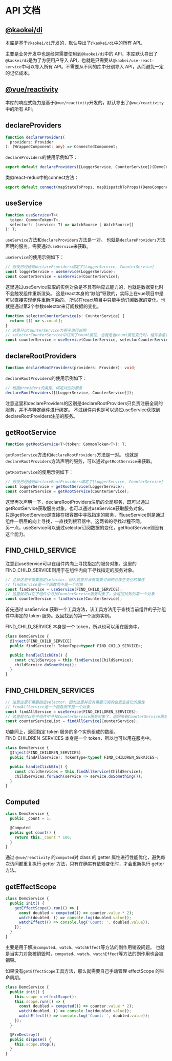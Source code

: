 # API 文档

## [@kaokei/di](https://github.com/kaokei/di/blob/main/docs/api/index.md)

本库是基于`@kaokei/di`开发的，默认导出了`@kaokei/di`中的所有 API。

主要是业务开发中也是经常需要使用到`@kaokei/di`中的 API，本库默认导出了`@kaokei/di`是为了方便用户导入 API，也就是只需要从`@kaokei/use-react-service`中可以导入所有 API。不需要从不同的库中分别导入 API，从而避免一定的记忆成本。

## [@vue/reactivity](https://vuejs.org/api/reactivity-core.html#ref)

本库的响应式能力是基于`@vue/reactivity`开发的，默认导出了`@vue/reactivity`中的所有 API。

## declareProviders

```ts
function declareProviders(
  providers: Provider
): (WrappedComponent: any) => ConnectedComponent;
```

`declareProviders`的使用示例如下：

```ts
export default declareProviders([LoggerService, CounterService])(DemoComponent);
```

类似react-redux中的connect方法：

```ts
export default connect(mapStateToProps, mapDispatchToProps)(DemoComponent);
```

## useService

```ts
function useService<T>(
  token: CommonToken<T>,
  selector?: (service: T) => WatchSource | WatchSource[]
): T;
```

`useService`方法和`declareProviders`方法是一对。
也就是`declareProviders`方法声明的服务，需要通过`useService`来获取。

`useService`的使用示例如下：

```ts
// 假设已经通过declareProviders绑定了[LoggerService, CounterService]
const loggerService = useService(LoggerService);
const counterService = useService(CounterService);
```

这里通过useService获取的实例对象是不具有响应式能力的，也就是数据变化时不会触发组件重新渲染。
这是react本身的“缺陷”导致的，实际上在vue项目中是可以直接实现组件重新渲染的。
所以在react项目中只能手动订阅数据的变化。也就是通过第2个参数selector来订阅数据的变化。

```ts
function selectorCounterService(s: CounterService) {
  return [() => s.count];
}
// 这里只以CounterService为例子进行说明
// selectorCounterService中订阅了count属性，也就是当count属性变化时，组件会重新渲染
const counterService = useService(CounterService, selectorCounterService);
```

## declareRootProviders

```ts
function declareRootProviders(providers: Provider): void;
```

`declareRootProviders`的使用示例如下：

```ts
// 根据providers的类型，绑定对应的服务
declareRootProviders([[LoggerService, CounterService]]);
```

注意这里和declareProviders的区别是declareRootProviders只负责注册全局的服务，并不与特定组件进行绑定。
不过组件内也是可以通过useService获取到declareRootProviders注册的服务。

## getRootService

```ts
function getRootService<T>(token: CommonToken<T>): T;
```

`getRootService`方法和`declareRootProviders`方法是一对。
也就是`declareRootProviders`方法声明的服务，可以通过`getRootService`来获取。

`getRootService`的使用示例如下：

```ts
// 假设已经通过declareRootProviders绑定了[LoggerService, CounterService]
const loggerService = getRootService(LoggerService);
const counterService = getRootService(CounterService);
```

这里再次声明一下，declareRootProviders注册的全局服务，既可以通过getRootService获取服务对象，也可以通过useService获取服务对象。  
只是getRootService是直接在根容器中寻找指定的服务，而useService则是通过组件一层层的向上寻找，一直找到根容器中。这两者的寻找过程不同。  
另一点，useService可以通过selector订阅数据的变化，getRootService则没有这个能力。

## FIND_CHILD_SERVICE

注意到useService可以在组件内向上寻找指定的服务对象。这里的FIND_CHILD_SERVICE则用于在组件内向下寻找指定的服务对象。

```ts
// 注意这里不需要指定selector，因为这里并没有需要订阅的会发生变化的属性
// findService是一个函数而不是一个对象
const findService = useService(FIND_CHILD_SERVICE);
// 这里就可以在子组件中寻找CounterService服务对象了，会返回找到的第一个对象
const counterService = findService(CounterService);
```

首先通过 useService 获取一个工具方法，该工具方法用于查找当前组件的子孙组件中绑定的 token 服务。返回找到的第一个服务实例。

FIND_CHILD_SERVICE 本身是一个 token，所以也可以用在服务中。

```ts
class DemoService {
  @Inject(FIND_CHILD_SERVICE)
  public findService!: TokenType<typeof FIND_CHILD_SERVICE>;

  public handleClickBtn() {
    const childService = this.findService(ChildService);
    childService.doSomething();
  }
}
```

## FIND_CHILDREN_SERVICES

```ts
// 注意这里不需要指定selector，因为这里并没有需要订阅的会发生变化的属性
// findAllService是一个函数而不是一个对象
const findAllService = useService(FIND_CHILDREN_SERVICES);
// 这里就可以在子组件中寻找CounterService服务对象了，返回所有CounterService服务实例
const counterServiceList = findAllService(CounterService);
```

功能同上，返回指定 token 服务的多个实例组成的数组。FIND_CHILDREN_SERVICES 本身是一个 token，所以也可以用在服务中。

```ts
class DemoService {
  @Inject(FIND_CHILDREN_SERVICES)
  public findAllService!: TokenType<typeof FIND_CHILDREN_SERVICES>;

  public handleClickBtn() {
    const childServices = this.findAllService(ChildService);
    childServices.forEach(service => service.doSomething());
  }
}
```

## Computed

```ts
class DemoService {
  public _count = 1;

  @Computed
  public get count() {
    return this._count * 100;
  }
}
```

通过 `@vue/reactivity` 的`computed`对 class 的 getter 属性进行性能优化，避免每次访问都重复执行 getter 方法，只有在确实有依赖变化时，才会重新执行 getter 方法。

## getEffectScope

```ts
class DemoService {
  public init() {
    getEffectScope().run(() => {
      const doubled = computed(() => counter.value * 2);
      watch(doubled, () => console.log(doubled.value));
      watchEffect(() => console.log('Count: ', doubled.value));
    });
  }
}
```

主要是用于解决`computed`、`watch`、`watchEffect`等方法的副作用销毁问题。
也就是当实力对象被销毁时，`computed`、`watch`、`watchEffect`等方法的副作用也会被销毁。

如果没有`getEffectScope`工具方法，那么就需要自己手动管理 effectScope 的生命周期。

```ts
class DemoService {
  public init() {
    this.scope = effectScope();
    this.scope.run(() => {
      const doubled = computed(() => counter.value * 2);
      watch(doubled, () => console.log(doubled.value));
      watchEffect(() => console.log('Count: ', doubled.value));
    });
  }

  @PreDestroy()
  public dispose() {
    this.scope.stop();
  }
}
```
